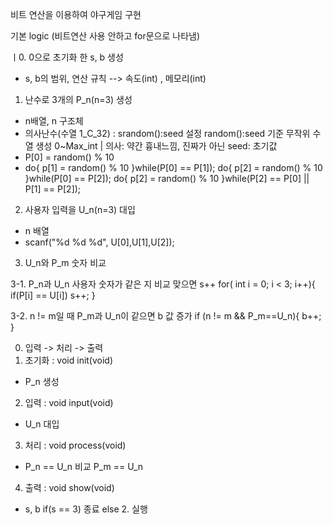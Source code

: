 비트 연산을 이용하여 야구게임 구현 

기본 logic (비트연산 사용 안하고 for문으로 나타냄)

ㅣ0. 0으로 초기화 한 s, b 생성
- s, b의 범위, 연산 규칙 --> 속도(int) , 메모리(int) 
1. 난수로 3개의 P_n(n=3) 생성 
- n배열, n 구조체
- 의사난수(수열 1_C_32) : srandom():seed 설정 random():seed 기준 무작위 수열 생성 0~Max_int | 의사: 약간 흉내느낌,  진짜가 아닌   seed: 초기값     
- P[0] = random() % 10
- do{
      p[1] = random() % 10
  }while(P[0] == P[1]);
  do{
      p[2] = random() % 10
  }while(P[0] == P[2]);
  do{
      p[2] = random() % 10
  }while(P[2] == P[0] || P[1] == P[2]);
  
2. 사용자 입력을 U_n(n=3) 대입
- n 배열
- scanf("%d %d %d", U[0],U[1],U[2]);


3. U_n와 P_m 숫자 비교 

  3-1.  P_n과 U_n 사용자 숫자가 같은 지 비교 맞으면 s++
  for( int i = 0; i < 3; i++){
     if(P[i] == U[i]) s++;
  }

  3-2.  n != m일 때 P_m과 U_n이 같으면 b 값 증가
  if (n != m && P_m==U_n){
      b++;
  }

0. 입력 -> 처리 -> 출력
1. 초기화 : void init(void)
 - P_n 생성
2. 입력   : void input(void)
 - U_n 대입
3. 처리   : void process(void)
 - P_n == U_n 비교 P_m == U_n
4. 출력   : void show(void)
 - s, b
if(s == 3) 종료
else 2. 실행 
